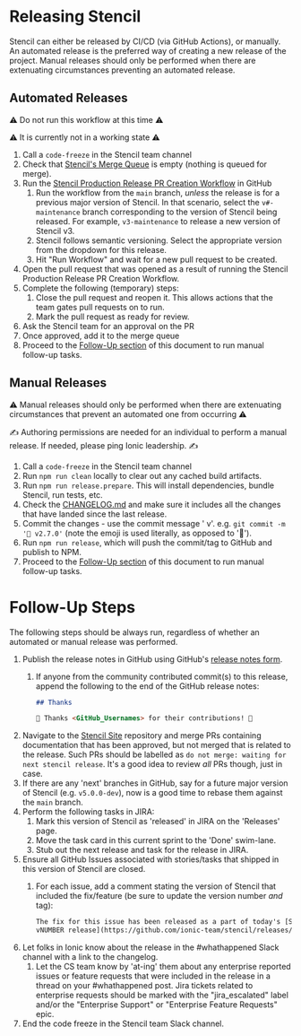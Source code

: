 # Releasing Stencil

Stencil can either be released by CI/CD (via GitHub Actions), or manually.
An automated release is the preferred way of creating a new release of the project.
Manual releases should only be performed when there are extenuating circumstances preventing an automated release.

## Automated Releases

⚠️ Do not run this workflow at this time ⚠️

⚠️ It is currently not in a working state ⚠️

1. Call a `code-freeze` in the Stencil team channel
1. Check that [Stencil's Merge
   Queue](https://github.com/ionic-team/stencil/queue/) is empty (nothing is
   queued for merge).
1. Run the [Stencil Production Release PR Creation Workflow](https://github.com/ionic-team/stencil/actions/workflows/create-production-pr.yml)
in GitHub
   1. Run the workflow from the `main` branch, _unless_ the release is for a previous major version of Stencil.
   In that scenario, select the `v#-maintenance` branch corresponding to the version of Stencil being released.
   For example, `v3-maintenance` to release a new version of Stencil v3.
   1. Stencil follows semantic versioning. Select the appropriate version from the dropdown for this release.
   1. Hit "Run Workflow" and wait for a new pull request to be created.
1. Open the pull request that was opened as a result of running the Stencil Production Release PR Creation Workflow.
1. Complete the following (temporary) steps:
   1. Close the pull request and reopen it. This allows actions that the team gates pull requests on to run.
   1. Mark the pull request as ready for review.
1. Ask the Stencil team for an approval on the PR
1. Once approved, add it to the merge queue
1. Proceed to the [Follow-Up section](#follow-up-steps) of this document to run manual follow-up tasks.

## Manual Releases

⚠️ Manual releases should only be performed when there are extenuating circumstances that prevent an automated one from occurring ⚠️

✍️ Authoring permissions are needed for an individual to perform a manual release. If needed, please ping Ionic leadership. ✍️

1. Call a `code-freeze` in the Stencil team channel
1. Run `npm run clean` locally to clear out any cached build artifacts.
1. Run `npm run release.prepare`. This will install dependencies, bundle Stencil, run tests, etc.
1. Check the [CHANGELOG.md](../CHANGELOG.md) and make sure it includes all the changes that have landed since the last 
release.
1. Commit the changes - use the commit message '<emoji> v<VERSION>'. e.g. `git commit -m '🤦‍ v2.7.0'` (note the emoji is 
used literally, as opposed to ':facepalm:').
1. Run `npm run release`, which will push the commit/tag to GitHub and publish to NPM.
1. Proceed to the [Follow-Up section](#follow-up-steps) of this document to run manual follow-up tasks.

# Follow-Up Steps

The following steps should be always run, regardless of whether an automated or
manual release was performed.

1. Publish the release notes in GitHub using GitHub's [release notes form](https://github.com/ionic-team/stencil/releases/new).
   1. If anyone from the community contributed commit(s) to this release,
      append the following to the end of the GitHub release notes:

      ```md
      ## Thanks

      🎉 Thanks <GitHub_Usernames> for their contributions! 🎉
      ```
1. Navigate to the [Stencil Site](https://github.com/ionic-team/stencil-site/pulls) repository and merge PRs
   containing documentation that has been approved, but not merged that is related to the release. Such PRs should be
   labelled as `do not merge: waiting for next stencil release`. It's a good idea to review _all_ PRs though, just in
   case.
1. If there are any 'next' branches in GitHub, say for a future major version of Stencil (e.g. `v5.0.0-dev`), now is a
   good time to rebase them against the `main` branch.
1. Perform the following tasks in JIRA:
   1. Mark this version of Stencil as 'released' in JIRA on the 'Releases' page.
   1. Move the task card in this current sprint to the 'Done' swim-lane.
   1. Stub out the next release and task for the release in JIRA.
1. Ensure all GitHub Issues associated with stories/tasks that shipped in this version of Stencil are closed.
   1. For each issue, add a comment stating the version of Stencil that
      included the fix/feature (be sure to update the version number _and_
      tag):
      
      ```md
      The fix for this issue has been released as a part of today's [Stencil
      vNUMBER release](https://github.com/ionic-team/stencil/releases/tag/TAG). 
      ```
1. Let folks in Ionic know about the release in the #whathappened Slack channel
   with a link to the changelog.
   1. Let the CS team know by 'at-ing' them  about any enterprise reported issues or feature requests that were included in the release in a thread on your #whathappened post. Jira
      tickets related to enterprise requests should be marked with the "jira_escalated" label and/or the "Enterprise Support"
      or "Enterprise Feature Requests" epic.
1. End the code freeze in the Stencil team Slack channel.